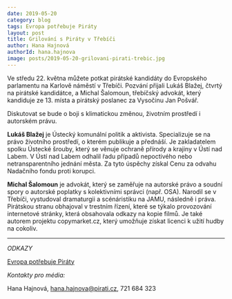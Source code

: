 ```yaml
---
date: 2019-05-20
category: blog
tags: Evropa potřebuje Piráty
layout: post
title: Grilování s Piráty v Třebíči
author: Hana Hajnová
authorId: hana.hajnova
image: posts/2019-05-20-grilovani-pirati-trebic.jpg
---
```


Ve středu 22. května můžete potkat pirátské kandidáty do Evropského parlamentu na Karlově náměstí v Třebíči. Pozvání přijali Lukáš Blažej, čtvrtý na pirátské kandidátce, a Michal Šalomoun, třebíčský advokát, který kandiduje ze 13. místa a pirátský poslanec za Vysočinu Jan Pošvář.

Diskutovat se bude o boji s klimatickou změnou, životním prostředí i autorském právu. 

**Lukáš Blažej** je Ústecký komunální politik a aktivista. Specializuje se na právo životního prostředí, o kterém publikuje a přednáší. Je zakladatelem spolku Ústecké šrouby, který se věnuje ochraně přírody a krajiny v Ústí nad Labem. V Ústí nad Labem odhalil řadu případů nepoctivého nebo netransparentního jednání města. Za tyto úspěchy získal Cenu za odvahu Nadačního fondu proti korupci. 

**Michal Šalomoun** je advokát, který se zaměřuje na autorské právo a soudní spory o autorské poplatky s kolektivními správci (např. OSA). Narodil se v Třebíči, vystudoval dramaturgii a scénáristiku na JAMU, následně i práva. Pirátskou stranu obhajoval v trestním řízení, které se týkalo provozování internetové stránky, která obsahovala odkazy na kopie filmů. Je také autorem projektu copymarket.cz, který umožňuje získat licenci k užití hudby na cokoliv.

---
*ODKAZY*

[Evropa potřebuje Piráty](https://evropapotrebuje.cz/)

*Kontakty pro média:*

Hana Hajnová, hana.hajnova@pirati.cz, 721 684 323
